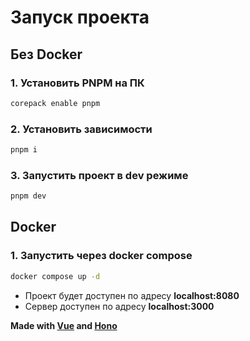 # Запуск проекта

## Без Docker

### 1. Установить PNPM на ПК

```bash
corepack enable pnpm
```

### 2. Установить зависимости

```bash
pnpm i
```

### 3. Запустить проект в dev режиме

```bash
pnpm dev
```

## Docker

### 1. Запустить через docker compose

```bash
docker compose up -d
```

- Проект будет доступен по адресу **localhost:8080**
- Сервер доступен по адресу **localhost:3000**

**Made with [Vue](https://vuejs.org/) and [Hono](https://hono.dev)**
